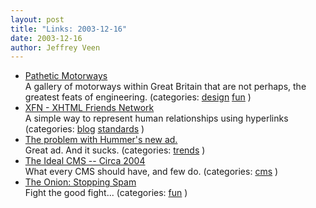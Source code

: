 ```yaml
---
layout: post
title: "Links: 2003-12-16"
date: 2003-12-16
author: Jeffrey Veen
---
```

<ul>
    <li><a href="http://pathetic.endoftheinternet.org/">Pathetic Motorways</a><br /><span class="link-meta">A gallery of motorways within Great Britain that are not perhaps, the greatest feats of engineering. (categories: <a href="http://del.icio.us/veen/design">design</a> <a href="http://del.icio.us/veen/fun">fun</a> )</span></li>
    <li><a href="http://gmpg.org/xfn/">XFN - XHTML Friends Network</a><br /><span class="link-meta">A simple way to represent human relationships using hyperlinks (categories: <a href="http://del.icio.us/veen/blog">blog</a> <a href="http://del.icio.us/veen/standards">standards</a> )</span></li>
    <li><a href="http://slate.msn.com/id/2091577/">The problem with Hummer's new ad.</a><br /><span class="link-meta">Great ad. And it sucks. (categories: <a href="http://del.icio.us/veen/trends">trends</a> )</span></li>
    <li><a href="http://www.cmswatch.com/Features/ProductWatch/FeaturedProduct/?feature_id=96">The Ideal CMS -- Circa 2004</a><br /><span class="link-meta">What every CMS should have, and few do. (categories: <a href="http://del.icio.us/veen/cms">cms</a> )</span></li>
    <li><a href="http://theonion.com/3948/infograph.html">The Onion: Stopping Spam</a><br /><span class="link-meta">Fight the good fight... (categories: <a href="http://del.icio.us/veen/fun">fun</a> )</span></li>
  </ul>
